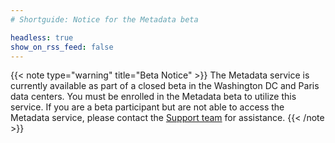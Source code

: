```yaml
---
# Shortguide: Notice for the Metadata beta

headless: true
show_on_rss_feed: false
---
```


{{< note type="warning" title="Beta Notice" >}}
The Metadata service is currently available as part of a closed beta in the Washington DC and Paris data centers. You must be enrolled in the Metadata beta to utilize this service. If you are a beta participant but are not able to access the Metadata service, please contact the [Support team](https://www.linode.com/support/) for assistance.
{{< /note >}}